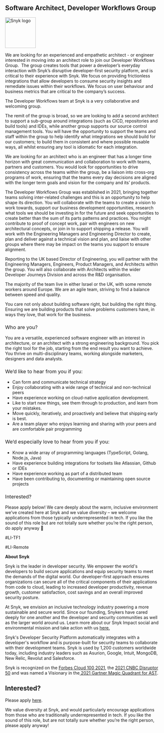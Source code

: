 Software Architect, Developer Workflows Group
---

<img src="https://res.cloudinary.com/snyk/image/upload/v1537345894/press-kit/brand/logo-black.png" width="100" alt="Snyk logo" />

<p><span style="font-weight: 400;">We are looking for an experienced and empathetic architect - or engineer interested in moving into an architect role to join our Developer Workflows Group.&nbsp; The group creates tools that power a developer’s everyday interaction with Snyk’s disruptive developer-first security platform, and is critical to their experience with Snyk. We focus on providing frictionless integrations that allow developers to consume security insights and remediate issues within their workflows. We focus on user behaviour and business metrics that are critical to the company’s success.</span></p>
<p><span style="font-weight: 400;">The Developer Workflows team at Snyk is a very collaborative and welcoming group.&nbsp;</span></p>
<p><span style="font-weight: 400;">The remit of the group is broad, so we are looking to add a second architect to support a sub-group around integrations (such as CICD, repositories and build tools) and IDEs, while another group supports our source control management tools. You will have the opportunity to support the teams and staff within the group to help identify what integrations we should build for our customers; to build them in consistent and where possible reusable ways, all whilst ensuring any tool is idiomatic for each integration.</span></p>
<p><span style="font-weight: 400;">We are looking for an architect who is an engineer that has a longer time horizon with great communication and collaboration to work with teams, partners and customers. You would look for opportunities to drive consistency across the teams within the group, be a liaison into cross-org programs of work, ensuring that the teams every day decisions are aligned with the longer term goals and vision for the company and its’ products.&nbsp;</span></p>
<p><span style="font-weight: 400;">The Developer Workflows Group was established in 2021, bringing together teams solving inter-related challenges and this is an opportunity to help shape its direction. You will collaborate with the teams to create a vision to work towards, support our business development opportunities, research what tools we should be investing in for the future and seek opportunities to create better than the sum of its parts patterns and practices. You might contribute to proof of concept work, pair with engineers on new architectural concepts, or join in to support shipping a release. You will work with the Engineering Managers and Engineering Director to create, plan and deliver against a technical vision and plan, and liaise with other groups where there may be impact on the teams you support to ensure alignment.&nbsp;</span></p>
<p><span style="font-weight: 400;">Reporting to the UK based Director of Engineering, you will partner with the Engineering Managers, Engineers, Product Managers, and Architects within the group. You will also collaborate with Architects within the wider Developer Journeys Division and across the R&amp;D organisation.&nbsp;&nbsp;</span></p>
<p><span style="font-weight: 400;">The majority of the team live in either Israel or the UK, with some remote workers around Europe. We are an agile team, striving to find a balance between speed and quality.&nbsp;</span></p>
<p><span style="font-weight: 400;">You care not only about building software right, but building the right thing. Ensuring we are building products that solve problems customers have, in ways they love, that work for the business.&nbsp;</span></p>
<h3><span style="font-weight: 400;">Who are you?</span></h3>
<p><span style="font-weight: 400;">You are a versatile, experienced software engineer with an interest in architecture, or an architect with a strong engineering background. You pick the right tool for the job, starting from the end result you want to achieve. You thrive on multi-disciplinary teams, working alongside marketers, designers and data analysts.</span></p>
<h3><span style="font-weight: 400;">We’d like to hear from you if you:</span></h3>
<ul>
<li style="font-weight: 400;"><span style="font-weight: 400;">Can form and communicate technical strategy</span></li>
<li style="font-weight: 400;"><span style="font-weight: 400;">Enjoy collaborating with a wide range of technical and non-technical peers</span></li>
<li style="font-weight: 400;"><span style="font-weight: 400;">Have experience working on cloud-native application development.</span></li>
<li style="font-weight: 400;"><span style="font-weight: 400;">Like to start new things, see them through to production, and learn from your mistakes.</span></li>
<li style="font-weight: 400;"><span style="font-weight: 400;">Move quickly, iteratively, and proactively and believe that shipping early is best.</span></li>
<li style="font-weight: 400;"><span style="font-weight: 400;">Are a team player who enjoys learning and sharing with your peers and are comfortable pair programming</span></li>
</ul>
<h3><span style="font-weight: 400;">We’d especially love to hear from you if you:</span></h3>
<ul>
<li style="font-weight: 400;"><span style="font-weight: 400;">Know a wide array of programming languages (TypeScript, Golang, Node.js, Java)</span></li>
<li style="font-weight: 400;"><span style="font-weight: 400;">Have experience building integrations for toolsets like Atlassian, Github or IDEs</span></li>
<li style="font-weight: 400;"><span style="font-weight: 400;">Have experience working as part of a distributed team</span></li>
<li style="font-weight: 400;"><span style="font-weight: 400;">Have been contributing to, documenting or maintaining open source projects</span></li>
</ul>
<h3><span style="font-weight: 400;">Interested?</span></h3>
<p><span style="font-weight: 400;">Please apply below! We care deeply about the warm, inclusive environment we’ve created here at Snyk and we value diversity – we welcome applications from those typically underrepresented in tech. If you like the sound of this role but are not totally sure whether you’re the right person, do apply anyway 🙂</span></p>
<p>#LI-TF1</p>
<p>#LI-Remote</p><div class="content-conclusion"><p><strong>About Snyk</strong></p>
<p><span style="font-weight: 400;">Snyk is the leader in developer security. We empower the world's developers to build secure applications and equip security teams to meet the demands of the digital world. Our developer-first approach ensures organizations can secure all of the critical components of their applications from code to cloud, leading to increased developer productivity, revenue growth, customer satisfaction, cost savings and an overall improved security posture.&nbsp;</span></p>
<p><span style="font-weight: 400;">At Snyk, we envision an inclusive technology industry powering a more sustainable and secure world.</span> <span style="font-weight: 400;">Since our founding, Snykers have cared deeply for one another and the developer and security communities as well as the larger world around us. Learn more about our Snyk Impact social and environmental mission and take action with us </span><a href="https://snyk.io/about/snyk-impact/"><span style="font-weight: 400;">here.</span></a></p>
<p><span style="font-weight: 400;">Snyk's Developer Security Platform automatically integrates with a developer's workflow and is purpose-built for security teams to collaborate with their development teams. Snyk is used by 1,200 customers worldwide today, including industry leaders such as Asurion, Google, Intuit, MongoDB, New Relic, Revolut and Salesforce.</span></p>
<p><span style="font-weight: 400;">Snyk is recognized on the </span><a href="https://www.forbes.com/cloud100/#6f24b5ba5f94"><span style="font-weight: 400;">Forbes Cloud 100 2021</span></a><span style="font-weight: 400;">, the </span><a href="https://www.cnbc.com/2021/05/25/these-are-the-2021-cnbc-disruptor-50-companies.html"><span style="font-weight: 400;">2021 CNBC Disruptor 50</span></a><span style="font-weight: 400;"> and was named a Visionary in the</span><a href="https://snyk.io/blog/snyk-visionary-2021-gartner-magic-quadrant-for-ast/"><span style="font-weight: 400;"> 2021 Gartner Magic Quadrant for AST</span></a><span style="font-weight: 400;">.</span></p></div>

Interested?
---

Please apply [here](https://boards.greenhouse.io/snyk/jobs/5836159002#app).

We value diversity at Snyk, and would particularly encourage applications from those who are traditionally underrepresented in tech.
If you like the sound of this role, but are not totally sure whether you’re the right person, please apply anyway!
